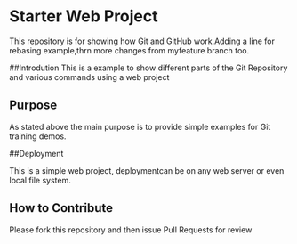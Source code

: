 # Starter Web Project

This repository is for showing how Git and GitHub work.Adding a line for rebasing example,thrn more changes from myfeature branch too.

##Introdution
This is a example to show different parts of the Git Repository and various commands using a web project

## Purpose

As stated above the main purpose is to provide simple examples for Git training demos.

##Deployment

This is a simple web project, deploymentcan be on any web server or even local file system.

## How to Contribute

Please fork this repository and then issue Pull Requests for review
